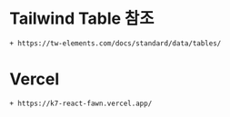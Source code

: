 # Tailwind Table 참조
    + https://tw-elements.com/docs/standard/data/tables/
# Vercel
    + https://k7-react-fawn.vercel.app/

